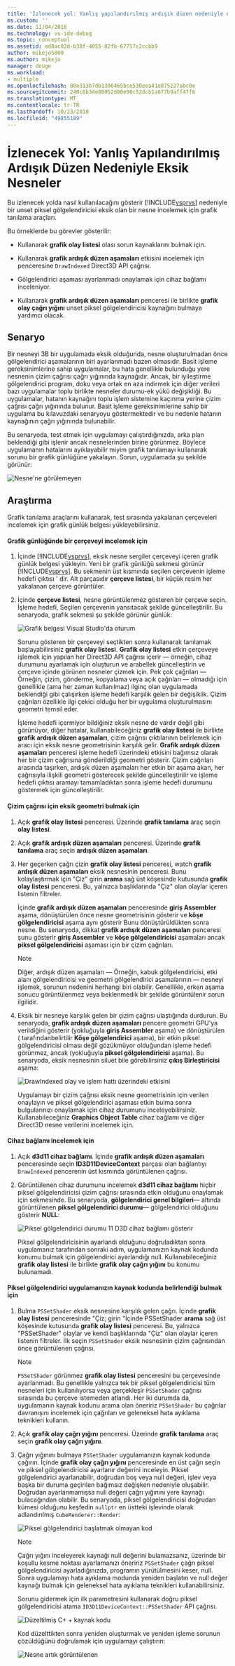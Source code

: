 ```yaml
---
title: 'İzlenecek yol: Yanlış yapılandırılmış ardışık düzen nedeniyle nesnelerin eksikliği | Microsoft Docs'
ms.custom: ''
ms.date: 11/04/2016
ms.technology: vs-ide-debug
ms.topic: conceptual
ms.assetid: ed8ac02d-b38f-4055-82fb-67757c2ccbb9
author: mikejo5000
ms.author: mikejo
manager: douge
ms.workload:
- multiple
ms.openlocfilehash: 88e313b7db1306465bce530eea41e875227abc0e
ms.sourcegitcommit: 240c8b34e80952d00e90c52dcb1a077b9aff47f6
ms.translationtype: MT
ms.contentlocale: tr-TR
ms.lasthandoff: 10/23/2018
ms.locfileid: "49855189"
---
```

# <a name="walkthrough-missing-objects-due-to-misconfigured-pipeline"></a>İzlenecek Yol: Yanlış Yapılandırılmış Ardışık Düzen Nedeniyle Eksik Nesneler
Bu izlenecek yolda nasıl kullanılacağını gösterir [!INCLUDE[vsprvs](../../code-quality/includes/vsprvs_md.md)] nedeniyle bir unset piksel gölgelendiricisi eksik olan bir nesne incelemek için grafik tanılama araçları.  
  
 Bu örneklerde bu görevler gösterilir:  
  
-   Kullanarak **grafik olay listesi** olası sorun kaynaklarını bulmak için.  
  
-   Kullanarak **grafik ardışık düzen aşamaları** etkisini incelemek için penceresine `DrawIndexed` Direct3D API çağrısı.  
  
-   Gölgelendirici aşaması ayarlanmadı onaylamak için cihaz bağlamı inceleniyor.  
  
-   Kullanarak **grafik ardışık düzen aşamaları** penceresi ile birlikte **grafik olay çağrı yığını** unset piksel gölgelendiricisi kaynağını bulmaya yardımcı olacak.  
  
## <a name="scenario"></a>Senaryo  
 Bir nesneyi 3B bir uygulamada eksik olduğunda, nesne oluşturulmadan önce gölgelendirici aşamalarının biri ayarlanmadı bazen olmasıdır. Basit işleme gereksinimlerine sahip uygulamalar, bu hata genellikle bulunduğu yere nesnenin çizim çağrısı çağrı yığınında kaynağıdır. Ancak, bir iyileştirme gölgelendirici program, doku veya ortak en aza indirmek için diğer verileri bazı uygulamalar toplu birlikte nesneler durumu-ek yükü değişikliği. Bu uygulamalar, hatanın kaynağını toplu işlem sistemine kaçınma yerine çizim çağrısı çağrı yığınında bulunur. Basit işleme gereksinimlerine sahip bir uygulama bu kılavuzdaki senaryoyu göstermektedir ve bu nedenle hatanın kaynağının çağrı yığınında bulunabilir.  
  
 Bu senaryoda, test etmek için uygulamayı çalıştırdığınızda, arka plan beklendiği gibi işlenir ancak nesnelerinden birine görünmez. Böylece uygulamanın hatalarını ayıklayabilir miyim grafik tanılamayı kullanarak sorunu bir grafik günlüğüne yakalayın. Sorun, uygulamada şu şekilde görünür:  
  
 ![Nesne'ne görülemeyen](media/gfx_diag_demo_misconfigured_pipeline_problem.png "gfx_diag_demo_misconfigured_pipeline_problem")  
  
## <a name="investigation"></a>Araştırma  
 Grafik tanılama araçlarını kullanarak, test sırasında yakalanan çerçeveleri incelemek için grafik günlük belgesi yükleyebilirsiniz.  
  
#### <a name="to-examine-a-frame-in-a-graphics-log"></a>Grafik günlüğünde bir çerçeveyi incelemek için  
  
1. İçinde [!INCLUDE[vsprvs](../../code-quality/includes/vsprvs_md.md)], eksik nesne sergiler çerçeveyi içeren grafik günlük belgesi yükleyin. Yeni bir grafik günlüğü sekmesi görünür [!INCLUDE[vsprvs](../../code-quality/includes/vsprvs_md.md)]. Bu sekmenin üst kısmında seçilen çerçevenin işleme hedefi çıktısı ' dir. Alt parçasıdır **çerçeve listesi**, bir küçük resim her yakalanan çerçeve görüntüler.  
  
2. İçinde **çerçeve listesi**, nesne görüntülenmez gösteren bir çerçeve seçin. İşleme hedefi, Seçilen çerçevenin yansıtacak şekilde güncelleştirilir. Bu senaryoda, grafik sekmesi şu şekilde görünür günlük:  
  
    ![Grafik belgesi Visual Studio'da oturum](media/gfx_diag_demo_misconfigured_pipeline_step_1.png "gfx_diag_demo_misconfigured_pipeline_step_1")  
  
   Sorunu gösteren bir çerçeveyi seçtikten sonra kullanarak tanılamak başlayabilirsiniz **grafik olay listesi**. **Grafik olay listesi** etkin çerçeveye işlemek için yapılan her Direct3D API çağrısı içerir — örneğin, cihaz durumunu ayarlamak için oluşturun ve arabellek güncelleştirin ve çerçeve içinde görünen nesneler çizmek için. Pek çok çağrıları — Örneğin, çizim, gönderme, kopyalama veya açık çağrıları — olmadığı için genellikle (ama her zaman kullanılmaz) ilginç olan uygulamada beklendiği gibi çalışırken işleme hedefi karşılık gelen bir değişiklik. Çizim çağrıları özellikle ilgi çekici olduğu her bir uygulama oluşturulmasını geometri temsil eder.  
  
   İşleme hedefi içermiyor bildiğiniz eksik nesne de vardır değil gibi görünüyor, diğer hatalar, kullanabileceğiniz **grafik olay listesi** ile birlikte **grafik ardışık düzen aşamaları**, çizim çağrısı çıktılarının belirlemek için aracı için eksik nesne geometrisinin karşılık gelir. **Grafik ardışık düzen aşamaları** penceresi işleme hedefi üzerindeki etkisini bağımsız olarak her bir çizim çağrısına gönderildiği geometri gösterir. Çizim çağrıları arasında taşırken, ardışık düzen aşamaları her etkin bir aşama akan, her çağrısıyla ilişkili geometri gösterecek şekilde güncelleştirilir ve işleme hedefi çıktısı aramayı tamamladıktan sonra işleme hedefi durumunu göstermek için güncelleştirilir.  
  
#### <a name="to-find-the-draw-call-for-the-missing-geometry"></a>Çizim çağrısı için eksik geometri bulmak için  
  
1. Açık **grafik olay listesi** penceresi. Üzerinde **grafik tanılama** araç seçin **olay listesi**.  
  
2. Açık **grafik ardışık düzen aşamaları** penceresi. Üzerinde **grafik tanılama** araç seçin **ardışık düzen aşamaları**.  
  
3. Her geçerken çağrı çizin **grafik olay listesi** penceresi, watch **grafik ardışık düzen aşamaları** eksik nesnesinin penceresi. Bunu kolaylaştırmak için "Çiz" girin **arama** sağ üst köşesinde kutusunda **grafik olay listesi** penceresi. Bu, yalnızca başlıklarında "Çiz" olan olaylar içeren listenin filtreler.  
  
    İçinde **grafik ardışık düzen aşamaları** penceresinde **giriş Assembler** aşama, dönüştürülen önce nesne geometrisinin gösterir ve **köşe gölgelendiricisi** aşama aynı gösterir Bunu dönüştürüldükten sonra nesne. Bu senaryoda, dikkat **grafik ardışık düzen aşamaları** penceresi şunu gösterir **giriş Assembler** ve **köşe gölgelendiricisi** aşamaları ancak **piksel gölgelendiricisi**  aşaması için bir çizim çağrıları.  
  
   > [!NOTE]
   >  Diğer, ardışık düzen aşamaları — Örneğin, kabuk gölgelendiricisi, etki alanı gölgelendiricisi ve geometri gölgelendirici aşamalarının — nesneyi işlemek, sorunun nedenini herhangi biri olabilir. Genellikle, erken aşama sonucu görüntülenmez veya beklenmedik bir şekilde görüntülenir sorun ilgilidir.  
  
4. Eksik bir nesneye karşılık gelen bir çizim çağrısı ulaştığında durdurun. Bu senaryoda, **grafik ardışık düzen aşamaları** pencere geometri GPU'ya verildiğini gösterir (yokluğuyla **giriş Assembler** aşama) ve dönüştürülen ( tarafındanbelirtilir **Köşe gölgelendirici** aşama), bir etkin piksel gölgelendiricisi olması değil gözükmüyor olduğundan işleme hedefi görünmez, ancak (yokluğuyla **piksel gölgelendiricisi** aşama). Bu senaryoda, eksik nesnesinin siluet bile görebilirsiniz **çıkış Birleştiricisi** aşama:  
  
    ![DrawIndexed olay ve işlem hattı üzerindeki etkisini](media/gfx_diag_demo_misconfigured_pipeline_step_2.png "gfx_diag_demo_misconfigured_pipeline_step_2")  
  
   Uygulamayı bir çizim çağrısı eksik nesne geometrisinin için verilen onaylayın ve piksel gölgelendirici aşaması etkin bulma sonra bulgularınızı onaylamak için cihaz durumunu inceleyebilirsiniz. Kullanabileceğiniz **Graphics Object Table** cihaz bağlamı ve diğer Direct3D nesne verilerini incelemek için.  
  
#### <a name="to-examine-device-context"></a>Cihaz bağlamı incelemek için  
  
1. Açık **d3d11 cihaz bağlamı**. İçinde **grafik ardışık düzen aşamaları** penceresinde seçin **ID3D11DeviceContext** parçası olan bağlantıyı `DrawIndexed` pencerenin üst kısmında görüntülenen çağrısı.  
  
2. Görüntülenen cihaz durumunu incelemek **d3d11 cihaz bağlamı** hiçbir piksel gölgelendiricisi çizim çağrısı sırasında etkin olduğunu onaylamak için sekmesinde. Bu senaryoda, **gölgelendirici genel bilgileri**— altında görüntülenen **piksel gölgelendirici durumu**— gölgelendirici olduğunu gösterir **NULL**:  
  
    ![Piksel gölgelendirici durumu 11 D3D cihaz bağlamı gösterir](media/gfx_diag_demo_misconfigured_pipeline_step_4.png "gfx_diag_demo_misconfigured_pipeline_step_4")  
  
   Piksel gölgelendiricisinin ayarlandı olduğunu doğruladıktan sonra uygulamanız tarafından sonraki adım, uygulamanızın kaynak kodunda konumu bulmak için gölgelendirici ayarlandığı null. Kullanabileceğiniz **grafik olay listesi** ile birlikte **grafik olay çağrı yığını** bu konumu bulunamadı.  
  
#### <a name="to-find-where-the-pixel-shader-is-set-in-your-apps-source-code"></a>Piksel gölgelendirici uygulamanızın kaynak kodunda belirlendiği bulmak için  
  
1. Bulma `PSSetShader` eksik nesnesine karşılık gelen çağrı. İçinde **grafik olay listesi** penceresinde "Çiz; girin "İçinde PSSetShader **arama** sağ üst köşesinde kutusunda **grafik olay listesi** penceresi. Bu, yalnızca "PSSetShader" olaylar ve kendi başlıklarında "Çiz" olan olaylar içeren listenin filtreler. İlk seçin `PSSetShader` eksik nesnesinin çizim çağrısından önce görüntülenen çağrısı.  
  
   > [!NOTE]
   >  `PSSetShader` görünmez **grafik olay listesi** penceresini bu çerçevesinde ayarlanmadı. Bu genellikle yalnızca tek bir piksel gölgelendiricisi tüm nesneleri için kullanılıyorsa veya gerçekleşir `PSSetShader` çağrısı sırasında bu çerçeve istemeden atlandı. Her iki durumda da, uygulamanın kaynak kodunu arama olan öneririz `PSSetShader` bu çağrılar davranışını incelemek için çağrıları ve geleneksel hata ayıklama teknikleri kullanın.  
  
2. Açık **grafik olay çağrı yığını** penceresi. Üzerinde **grafik tanılama** araç seçin **grafik olay çağrı yığını**.  
  
3. Çağrı yığınını bulmaya `PSSetShader` uygulamanızın kaynak kodunda çağırın. İçinde **grafik olay çağrı yığını** penceresinde en üst çağrı seçin ve piksel gölgelendiricisi ayarlanır değerini inceleyin. Piksel gölgelendirici ayarlanabilir, doğrudan boş veya null değeri, işlev veya başka bir duruma geçirilen bağımsız değişken nedeniyle oluşabilir. Doğrudan ayarlanmamışsa null değeri çağrı yığınını yere kaynağı bulacağından olabilir. Bu senaryoda, piksel gölgelendiricisi doğrudan kümesi olduğunu keşfedin `nullptr` en üstteki işlevinde olarak adlandırılmış `CubeRenderer::Render`:  
  
    ![Piksel gölgelendirici başlatmak olmayan kod](media/gfx_diag_demo_misconfigured_pipeline_step_5.png "gfx_diag_demo_misconfigured_pipeline_step_5")  
  
   > [!NOTE]
   >  Çağrı yığını inceleyerek kaynağı null değerini bulamazsanız, üzerinde bir koşullu kesme noktası ayarlamanızı öneririz `PSSetShader` çağrı piksel gölgelendiricisi ayarladığınızda, programın yürütülmesini keser, null. Sonra uygulamayı hata ayıklama modunda yeniden başlatın ve null değer kaynağı bulmak için geleneksel hata ayıklama teknikleri kullanabilirsiniz.  
  
   Sorunu gidermek için ilk parametresini kullanarak doğru piksel gölgelendiricisi atama `ID3D11DeviceContext::PSSetShader` API çağrısı.  
  
   ![Düzeltilmiş C&#43; &#43; kaynak kodu](media/gfx_diag_demo_misconfigured_pipeline_step_6.png "gfx_diag_demo_misconfigured_pipeline_step_6")  
  
   Kod düzelttikten sonra yeniden oluşturmak ve yeniden işleme sorunun çözüldüğünü doğrulamak için uygulamayı çalıştırın:  
  
   ![Nesne artık görüntülenen](media/gfx_diag_demo_misconfigured_pipeline_resolution.jpg "gfx_diag_demo_misconfigured_pipeline_resolution")